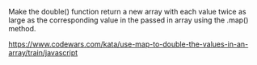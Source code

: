 <!-- PROBLEM DOMAIN -->

Make the double() function return a new array with each value twice as large as the corresponding value in the passed in array using the .map() method.

<!-- LINK TO CHALLENGE -->

https://www.codewars.com/kata/use-map-to-double-the-values-in-an-array/train/javascript
